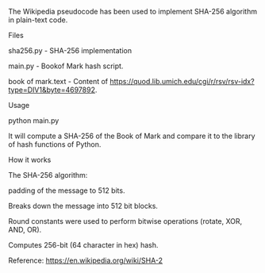 The Wikipedia pseudocode has been used to implement SHA-256 algorithm in plain-text code.

Files

sha256.py - SHA-256 implementation

main.py - Bookof Mark hash script.

book of mark.text - Content of https://quod.lib.umich.edu/cgi/r/rsv/rsv-idx?type=DIV1&byte=4697892.

Usage

python main.py

It will compute a SHA-256 of the Book of Mark and compare it to the library of hash functions of Python.

How it works

The SHA-256 algorithm:


padding of the message to 512 bits.

Breaks down the message into 512 bit blocks.

Round constants were used to perform bitwise operations (rotate, XOR, AND, OR).

Computes 256-bit (64 character in hex) hash.

Reference: https://en.wikipedia.org/wiki/SHA-2
